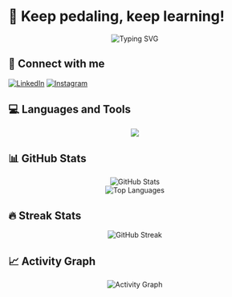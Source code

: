 # 🚴 Keep pedaling, keep learning!

<div align="center">
  <img src="https://readme-typing-svg.herokuapp.com?font=Fira+Code&pause=1000&color=0077B6&center=true&vCenter=true&width=435&lines=Welcome+to+my+profile!;I'm+a+passionate+developer;Always+learning+new+things" alt="Typing SVG" />
</div>

## 🤝 Connect with me
[![LinkedIn](https://img.shields.io/badge/linkedin-%230077B5.svg?style=for-the-badge&logo=linkedin&logoColor=white)](https://www.linkedin.com/in/elif-duymaz/)
[![Instagram](https://img.shields.io/badge/Instagram-%23E4405F.svg?style=for-the-badge&logo=Instagram&logoColor=white)](https://instagram.com/elifduymazy)

## 💻 Languages and Tools
<p align="center">
  <img src="https://skillicons.dev/icons?i=python,r,docker,mysql,postgresql,postman,perl,pytorch,tensorflow,vscode" />
</p>

## 📊 GitHub Stats
<div align="center">
  <img src="https://github-readme-stats.vercel.app/api?username=eduymaz&show_icons=true&theme=blue-green&hide=contribs&title_color=0077B6&text_color=FF6F00&icon_color=0077B6&bg_color=0D1117&hide_border=true" alt="GitHub Stats" />
  <br>
  <img src="https://github-readme-stats.vercel.app/api/top-langs/?username=eduymaz&layout=compact&theme=blue-green&title_color=0077B6&text_color=FF6F00&icon_color=0077B6&bg_color=0D1117&hide_border=true&langs_count=3&exclude_repo=repo1,repo2&custom_title=Most%20Used%20Languages" alt="Top Languages" />
</div>

## 🔥 Streak Stats
<div align="center">
  <img src="https://github-readme-streak-stats.herokuapp.com/?user=eduymaz&theme=blue-green&hide_border=true" alt="GitHub Streak" />
</div>

## 📈 Activity Graph
<div align="center">
  <img src="https://github-readme-activity-graph.vercel.app/graph?username=eduymaz&theme=github-compact&hide_border=true" alt="Activity Graph" />
</div>

<!--
**eduymaz/eduymaz** is a ✨ _special_ ✨ repository because its `README.md` (this file) appears on your GitHub profile.
--> 
